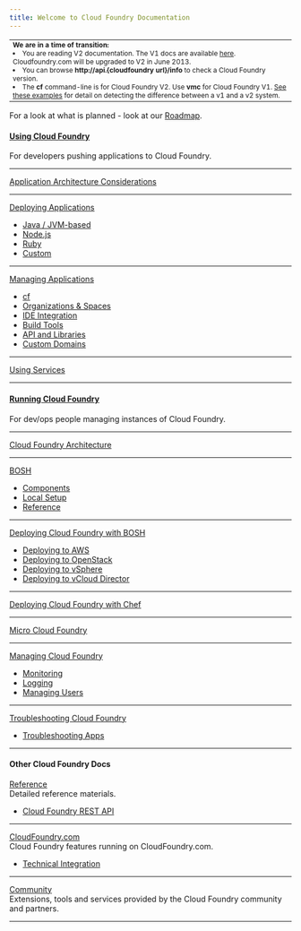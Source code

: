 ```yaml
---
title: Welcome to Cloud Foundry Documentation
---
```


<table><tr><td style="font-size:9pt">
          <b>We are in a time of transition:</b>
          <li>You are reading V2 documentation. The V1 docs are available <a href="http://cf-docs-deprecated.cloudfoundry.com">here</a>. Cloudfoundry.com will be upgraded to V2 in June 2013. <li>You can browse <b>http://api.{cloudfoundry url}/info</b> to check a Cloud Foundry version.<li>The <b>cf</b> command-line is for Cloud Foundry V2. Use <b>vmc</b> for Cloud Foundry V1. <a href="docs/running/api/version.html">See these examples</a> for detail on detecting the difference between a v1 and a v2 system.
</td></tr></table>

For a look at what is planned - look at our [Roadmap](docs/roadmap.html).


<div class="column-left">
  <div class="column-title">
    <a href="docs/using/index.html">
      <h4>Using Cloud Foundry</h4>
    </a>
  </div>
  <p>For developers pushing applications to Cloud Foundry.</p>

  <hr>

  <p><a href="docs/using/app-arch/index.html">Application Architecture Considerations</a></p>

  <hr>

  <p><a href="docs/using/deploying-apps/index.html">Deploying Applications</a></p>

  <p>
    <ul>
      <li>
        <a href="docs/using/deploying-apps/jvm/index.html">Java / JVM-based</a>
      </li>
      <li>
        <a href="docs/using/deploying-apps/javascript/index.html">Node.js</a>
      </li>
      <li>
        <a href="docs/using/deploying-apps/ruby/index.html">Ruby</a>
      </li>
      <li>
        <a href="docs/using/deploying-apps/custom/index.html">Custom</a>
      </li>
    </ul>
  </p>

  <hr>

  <p><a href="docs/using/managing-apps/index.html">Managing Applications</a></p>

  <p>
    <ul>
      <li>
        <a href="docs/using/managing-apps/cf/index.html">cf</a>
      </li>
      <li>
        <a href="docs/using/managing-apps/orgs-and-spaces.html">Organizations & Spaces</a>
      </li>
      <li>
        <a href="/docs/using/managing-apps/ide/">IDE Integration</a>
      </li>
      <li>      
       <a href="docs/using/managing-apps/build-tools/index.html">Build Tools</a>
      </li>
      <li>
        <a href="docs/using/managing-apps/libs/index.html">API and Libraries</a>
      </li>
      <li>
        <a href="docs/using/managing-apps/custom-domains/index.html">Custom Domains</a>
      </li>
    </ul>
  </p>


  <hr>

  <p><a href="docs/using/services/">Using Services</a></p>

  <hr>

</div>

<div class="column-middle">
  <div class="column-title">
    <a href="docs/running/index.html">
      <h4>Running Cloud Foundry</h4>
    </a>
  </div>
  <p>For dev/ops people managing instances of Cloud Foundry.</p>

  <hr>

  <p><a href="docs/running/architecture/index.html">Cloud Foundry Architecture</a></p>

  <hr>

  <p><a href="docs/running/bosh/index.html">BOSH</a></p>

  <p>
    <ul>
      <li>
        <a href="docs/running/bosh/components/index.html">Components</a>
      </li>
      <li>
        <a href="docs/running/bosh/setup/index.html">Local Setup</a>
      </li>
      <li>
        <a href="docs/running/bosh/reference/index.html">Reference</a>
      </li>
    </ul>
  </p>

  <hr>

  <p><a href="docs/running/deploying-cf/index.html">Deploying Cloud Foundry with BOSH</a></p>

  <p>
    <ul>
      <li>
        <a href="docs/running/deploying-cf/ec2/index.html">Deploying to AWS</a>
      </li>
      <li>
        <a href="docs/running/deploying-cf/openstack/index.html">Deploying to OpenStack</a>
      </li>
      <li>      
       <a href="docs/running/deploying-cf/vsphere/index.html">Deploying to vSphere</a>
      </li>
      <li>
        <a href="docs/running/deploying-cf/vcloud/index.html">Deploying to vCloud Director</a>
      </li>
    </ul>
  </p>

  <hr>

  <p><a href="docs/running/deploying-cf-with-chef/index.html">Deploying Cloud Foundry with Chef</a></p>

  <hr>

  <p><a href="docs/running/micro_cloud_foundry/index.html">Micro Cloud Foundry</a></p>

  <hr>

  <p><a href="docs/running/managing-cf/index.html">Managing Cloud Foundry</a></p>

  <p>
    <ul>
      <li><a href="docs/running/managing-cf/monitoring.html">Monitoring</a></li>
      <li><a href="docs/running/managing-cf/logging.html">Logging</a></li>
      <li><a href="docs/running/managing-cf/managing-users.html">Managing Users</a></li>
    </ul>
  </p>

  <hr>
 
  <p><a href="docs/running/troubleshooting/index.html">Troubleshooting Cloud Foundry</a></p>
  
  <p>
    <ul>
      <li><a href="docs/running/troubleshooting/troubleshooting-apps.html">Troubleshooting Apps</a></li>
    </ul>
  </p>

  <hr>

</div>


<div class="column-right">
  <div class="column-title">
    <h4>Other Cloud Foundry Docs</h4>
  </div>

  <p>
    <a href="docs/reference/index.html">Reference</a>
    <br>
    Detailed reference materials.
    <p>
      <ul>
        <li><a href="docs/reference/cc-api.html">Cloud Foundry REST API</a></li>
      </ul>
    </p>
  </p>

  <hr>

  <p>
    <a href="docs/dotcom/">CloudFoundry.com</a>
    <br>
    Cloud Foundry features running on CloudFoundry.com.
    <p>
      <ul>
        <li><a href="docs/dotcom/integration/">Technical Integration</a></li>
      </ul>
    </p>
  </p>

  <hr>  

  <p>
    <a href="docs/community/index.html">Community</a>
    <br>
    Extensions, tools and services provided by the Cloud Foundry community and partners.
    <p>
      <ul>
      </ul>
    </p>
  </p>

  <hr>

</div>

